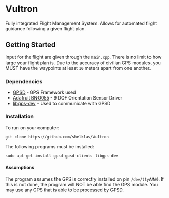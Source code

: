 # Vultron

Fully integrated Flight Management System. Allows for automated flight guidance following a given flight plan. 

## Getting Started
 Input for the flight are given through the `main.cpp`. There is no limit to how large your flight plan is. Due to the accuracy of civilian GPS modules, you MUST have the waypoints at least `10` meters apart from one another.
 
### Dependencies

* [GPSD](http://www.catb.org/gpsd/) - GPS Framework used
* [Adafruit BNO055](https://github.com/adafruit/Adafruit_BNO055) - 9 DOF Orientation Sensor Driver
* [libgps-dev](http://www.catb.org/gpsd/libgps.html) - Used to communicate with GPSD
### Installation
To run on your computer:
```
git clone https://github.com/shelklas/Vultron
```

The following programs must be installed:
```
sudo apt-get install gpsd gpsd-clients libgps-dev
```

#### Assumptions
The program assumes the GPS is correctly installed on pin `/dev/ttyAMA0`. If this is not done,
the program will NOT be able find the GPS module. You may use any GPS that is able to be 
processed by GPSD.
